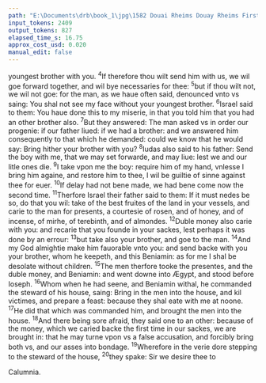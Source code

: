 ```yaml
---
path: "E:\Documents\drb\book_1\jpg\1582 Douai Rheims Douay Rheims First Edition  1 of 3 1609 Old Testament.pdf-152.jpg"
input_tokens: 2409
output_tokens: 827
elapsed_time_s: 16.75
approx_cost_usd: 0.020
manual_edit: false
---
```

youngest brother with you. <sup>4</sup>If therefore thou wilt send him with us, we wil goe forward together, and wil bye necessaries for thee: <sup>5</sup>but if thou wilt not, we wil not goe: for the man, as we haue often said, denounced vnto vs saing: You shal not see my face without your youngest brother. <sup>6</sup>Israel said to them: You haue done this to my miserie, in that you told him that you had an other brother also. <sup>7</sup>But they answered: The man asked vs in order our progenie: if our father liued: if we had a brother: and we answered him consequently to that which he demanded: could we know that he would say: Bring hither your brother with you? <sup>8</sup>Iudas also said to his father: Send the boy with me, that we may set forwarde, and may liue: lest we and our litle ones die. <sup>9</sup>I take vpon me the boy: require him of my hand, vnlesse I bring him againe, and restore him to thee, I wil be guiltie of sinne against thee for euer. <sup>10</sup>If delay had not bene made, we had bene come now the second time. <sup>11</sup>Therfore Israel their father said to them: If it must nedes be so, do that you wil: take of the best fruites of the land in your vessels, and carie to the man for presents, a courtesie of rosen, and of honey, and of incense, of mirhe, of terebinth, and of almondes. <sup>12</sup>Duble money also carie with you: and recarie that you founde in your sackes, lest perhaps it was done by an errour: <sup>13</sup>but take also your brother, and goe to the man. <sup>14</sup>And my God almightie make him fauorable vnto you: and send backe with you your brother, whom he keepeth, and this Beniamin: as for me I shal be desolate without children. <sup>15</sup>The men therfore tooke the presentes, and the duble money, and Beniamin: and went downe into Ægypt, and stood before Ioseph. <sup>16</sup>Whom when he had seene, and Beniamin withal, he commanded the steward of his house, saing: Bring in the men into the house, and kil victimes, and prepare a feast: because they shal eate with me at noone. <sup>17</sup>He did that which was commanded him, and brought the men into the house. <sup>18</sup>And there being sore afraid, they said one to an other: because of the money, which we caried backe the first time in our sackes, we are brought in: that he may turne vpon vs a false accusation, and forcibly bring both vs, and our asses into bondage. <sup>19</sup>Wherefore in the verie dore stepping to the steward of the house, <sup>20</sup>they spake: Sir we desire thee to

[^1]: Guilt of sinne is a greater bond then the life of Rubens sonnes, which he offered, to whom Iacob yelded not hitherto: & yet granted to this offer of Iudas.

<aside>Calumnia.</aside>